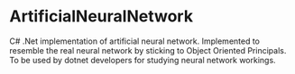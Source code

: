 # ArtificialNeuralNetwork
C# .Net implementation of artificial neural network. Implemented to resemble the real neural network by sticking to Object Oriented Principals. To be used by dotnet developers for studying neural network workings.
